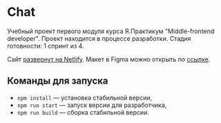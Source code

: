 # Chat 

Учебный проект первого модуля курса Я.Практикум "Middle-frontend developer".
Проект находится в процессе разработки. Стадия готовности: 1 спринт из 4.

Сайт [развернут на Netlify](https://leafy-sprinkles-59415d.netlify.app/profile.html).
Макет в Figma можно открыть по [ссылке](https://www.figma.com/file/3rP3tPMdx7bQWXPuhTKyt3/Middle_front_project?t=yQWTcCda8SlYVpZp-6).

## Команды для запуска

- `npm install` — установка стабильной версии,
- `npm run start` — запуск версии для разработчика,
- `npm run build` — сборка стабильной версии.
